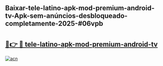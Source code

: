 ## Baixar-tele-latino-apk-mod-premium-android-tv-Apk-sem-anúncios-desbloqueado-completamente-2025-#06vpb

# <h2><a href="https://ainizakaria.my?title=tele-latino-apk-mod-premium-android-tv&ref=20M">🔗👉 🔴 tele-latino-apk-mod-premium-android-tv</a></h2>

[![acn](https://github.com/user-attachments/assets/0f9c940e-d8b0-45ae-aac7-cd30a18b3e1c)](https://ainizakaria.my?title=tele-latino-apk-mod-premium-android-tv&ref=20M)

